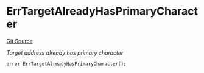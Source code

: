 # ErrTargetAlreadyHasPrimaryCharacter
[Git Source](https://github.com/Crossbell-Box/Crossbell-Contracts/blob/1bc9213c7fb7853b038310c6b20bef0fd2cf388b/contracts/libraries/Error.sol)

*Target address already has primary character*


```solidity
error ErrTargetAlreadyHasPrimaryCharacter();
```

